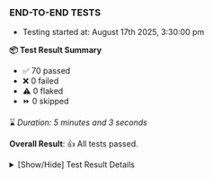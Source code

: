 ### END-TO-END TESTS

- Testing started at: August 17th 2025, 3:30:00 pm

**📦 Test Result Summary**

- ✅ 70 passed
- ❌ 0 failed
- ⚠️ 0 flaked
- ⏩ 0 skipped

⌛ _Duration: 5 minutes and 3 seconds_

**Overall Result**: 👍 All tests passed.



<details>
    <summary>[Show/Hide] Test Result Details</summary>
    <div markdown="1">

| Test | Browser | Test Case | Tags | Result |
| :---: | :---: | :--- | :---: | :---: |

</div>
</details>


<!-- To see the full report, please visit our CI/CD pipeline with reporter. -->
